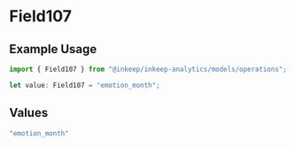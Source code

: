 # Field107

## Example Usage

```typescript
import { Field107 } from "@inkeep/inkeep-analytics/models/operations";

let value: Field107 = "emotion_month";
```

## Values

```typescript
"emotion_month"
```